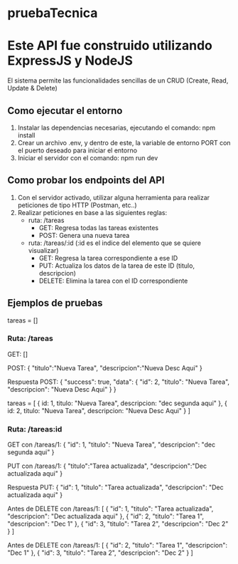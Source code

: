# pruebaTecnica

# Este API fue construido utilizando ExpressJS y NodeJS

El sistema permite las funcionalidades sencillas de un CRUD (Create, Read, Update & Delete)

## Como ejecutar el entorno

1. Instalar las dependencias necesarias, ejecutando el comando: npm install
2. Crear un archivo .env, y dentro de este, la variable de entorno PORT con el puerto deseado para iniciar el entorno
3. Iniciar el servidor con el comando: npm run dev

## Como probar los endpoints del API

1. Con el servidor activado, utilizar alguna herramienta para realizar peticiones de tipo HTTP (Postman, etc..)
2. Realizar peticiones en base a las siguientes reglas:
   - ruta: /tareas
     - GET: Regresa todas las tareas existentes
     - POST: Genera una nueva tarea
   - ruta: /tareas/:id (:id es el indice del elemento que se quiere visualizar)
     - GET: Regresa la tarea correspondiente a ese ID
     - PUT: Actualiza los datos de la tarea de este ID (titulo, descripcion)
     - DELETE: Elimina la tarea con el ID correspondiente

## Ejemplos de pruebas

tareas = []

### Ruta: /tareas

GET: []

POST: {
"titulo":"Nueva Tarea",
"descripcion":"Nueva Desc Aqui"
}

Respuesta POST:
{
"success": true,
"data": {
"id": 2,
"titulo": "Nueva Tarea",
"descripcion": "Nueva Desc Aqui"
}
}

tareas = [
{
id: 1,
titulo: "Nueva Tarea",
descripcion: "dec segunda aqui"
},
{
id: 2,
titulo: "Nueva Tarea",
descripcion: "Nueva Desc Aqui"
}
]

### Ruta: /tareas:id

GET con /tareas/1: {
"id": 1,
"titulo": "Nueva Tarea",
"descripcion": "dec segunda aqui"
}

PUT con /tareas/1: {
"titulo":"Tarea actualizada",
"descripcion":"Dec actualizada aqui"
}

Respuesta PUT: {
"id": 1,
"titulo": "Tarea actualizada",
"descripcion": "Dec actualizada aqui"
}

Antes de DELETE con /tareas/1: [
  {
    "id": 1,
    "titulo": "Tarea actualizada",
    "descripcion": "Dec actualizada aqui"
  },
  {
    "id": 2,
    "titulo": "Tarea 1",
    "descripcion": "Dec 1"
  },
  {
    "id": 3,
    "titulo": "Tarea 2",
    "descripcion": "Dec 2"
  }
]

Antes de DELETE con /tareas/1: [
  {
    "id": 2,
    "titulo": "Tarea 1",
    "descripcion": "Dec 1"
  },
  {
    "id": 3,
    "titulo": "Tarea 2",
    "descripcion": "Dec 2"
  }
]
